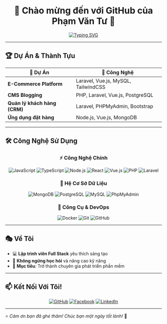<div align="center">
  <h1>🚀 Chào mừng đến với GitHub của Phạm Văn Tư 🌟</h1>
</div>

<div align="center">
  
[![Typing SVG](https://readme-typing-svg.herokuapp.com?font=Fira+Code&pause=1000&color=36BCF7FF&center=true&vCenter=true&width=435&lines=Full+Stack+Developer;Web+Enthusiast;Passionate+Learner)](https://git.io/typing-svg)

</div>

---

## 🏆 Dự Án & Thành Tựu
<div align="center">

| 📌 Dự Án | 🚀 Công Nghệ |
|----------|--------------|
| **E-Commerce Platform** | Laravel, Vue.js, MySQL, TailwindCSS |
| **CMS Blogging** | PHP, Laravel, Vue.js, PostgreSQL |
| **Quản lý khách hàng (CRM)** | Laravel, PHPMyAdmin, Bootstrap |
| **Ứng dụng đặt hàng** | Node.js, Vue.js, MongoDB |

</div>

---

## 🛠️ Công Nghệ Sử Dụng

<div align="center">

### ⚡ Công Nghệ Chính  
![JavaScript](https://img.shields.io/badge/JavaScript-F7DF1E?style=for-the-badge&logo=javascript&logoColor=black)
![TypeScript](https://img.shields.io/badge/TypeScript-007ACC?style=for-the-badge&logo=typescript&logoColor=white)
![Node.js](https://img.shields.io/badge/Node.js-43853D?style=for-the-badge&logo=node.js&logoColor=white)
![React](https://img.shields.io/badge/React-61DAFB?style=for-the-badge&logo=react&logoColor=black)
![Vue.js](https://img.shields.io/badge/Vue.js-4FC08D?style=for-the-badge&logo=vue.js&logoColor=white)
![PHP](https://img.shields.io/badge/PHP-777BB4?style=for-the-badge&logo=php&logoColor=white)
![Laravel](https://img.shields.io/badge/Laravel-FF2D20?style=for-the-badge&logo=laravel&logoColor=white)

### 🔧 Hệ Cơ Sở Dữ Liệu  
![MongoDB](https://img.shields.io/badge/MongoDB-4EA94B?style=for-the-badge&logo=mongodb&logoColor=white)
![PostgreSQL](https://img.shields.io/badge/PostgreSQL-316192?style=for-the-badge&logo=postgresql&logoColor=white)
![MySQL](https://img.shields.io/badge/MySQL-4479A1?style=for-the-badge&logo=mysql&logoColor=white)
![PhpMyAdmin](https://img.shields.io/badge/PhpMyAdmin-6C78AF?style=for-the-badge&logo=phpmyadmin&logoColor=white)

### 🚀 Công Cụ & DevOps  
![Docker](https://img.shields.io/badge/Docker-2496ED?style=for-the-badge&logo=docker&logoColor=white)
![Git](https://img.shields.io/badge/Git-F05032?style=for-the-badge&logo=git&logoColor=white)
![GitHub](https://img.shields.io/badge/GitHub-181717?style=for-the-badge&logo=github&logoColor=white)

</div>

---

## 🎭 Về Tôi
- 💻 **Lập trình viên Full Stack** yêu thích sáng tạo
- 🌱 **Không ngừng học hỏi** và nâng cao kỹ năng
- 🎯 **Mục tiêu**: Trở thành chuyên gia phát triển phần mềm  

---

## 📫 Kết Nối Với Tôi!
<div align="center">

[![GitHub](https://img.shields.io/badge/GitHub-100000?style=for-the-badge&logo=github&logoColor=white)](https://github.com/phamvantu090303)
[![Facebook](https://img.shields.io/badge/Facebook-1877F2?style=for-the-badge&logo=facebook&logoColor=white)](https://facebook.com/)
[![LinkedIn](https://img.shields.io/badge/LinkedIn-0077B5?style=for-the-badge&logo=linkedin&logoColor=white)](https://linkedin.com/)

</div>

---

⭐️ *Cảm ơn bạn đã ghé thăm! Chúc bạn một ngày tốt lành!* 🚀

